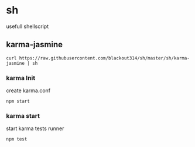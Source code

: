 # sh

usefull shellscript

## karma-jasmine

```
curl https://raw.githubusercontent.com/blackout314/sh/master/sh/karma-jasmine | sh
```

### karma Init

create karma.conf

```
npm start 
```

### karma start

start karma tests runner

```
npm test
```

